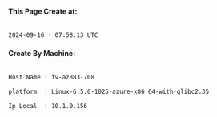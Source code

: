 
   
#### This Page Create at:

```bash

2024-09-16 - 07:58:13 UTC

```

#### Create By Machine:

```bash

Host Name : fv-az883-708

platform  : Linux-6.5.0-1025-azure-x86_64-with-glibc2.35

Ip Local  : 10.1.0.156

```

